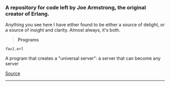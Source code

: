 ### A repository for code left by Joe Armstrong, the original creator of Erlang. 

Anything you see here I have either found to be either a source of delight, or a source of insight and clarity. Almost always, it's both.


> **Programs**

*`fav1.erl`* 

A program that creates a "universal server": a server that can become any server

[Source](https://joearms.github.io/#Draft%20of%20'%2Fcode%2Ffav1.erl')

---

